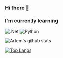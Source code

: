 ### Hi there 👋

### I'm currently learning
![.Net](https://img.shields.io/badge/-Framework-090909?style=for-the-badge&logo=.net&logoColor=E5D3FF&theme=radical)
![Python](https://img.shields.io/badge/-Python-090909?style=for-the-badge&logo=python&logoColor=47C5FB&theme=radical)

![Artem's github stats](https://github-readme-stats.vercel.app/api?username=TVI-ARTEM&show_icons=true&theme=radical)

[![Top Langs](https://github-readme-stats.vercel.app/api/top-langs/?username=TVI-ARTEM&layout=compact&theme=radical)](https://github.com/TVI-ARTEM/)
